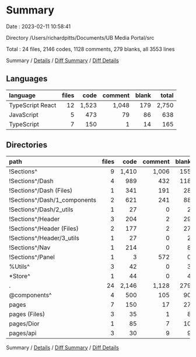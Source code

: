 # Summary

Date : 2023-02-11 10:58:41

Directory /Users/richardpitts/Documents/UB Media Portal/src

Total : 24 files,  2146 codes, 1128 comments, 279 blanks, all 3553 lines

Summary / [Details](details.md) / [Diff Summary](diff.md) / [Diff Details](diff-details.md)

## Languages
| language | files | code | comment | blank | total |
| :--- | ---: | ---: | ---: | ---: | ---: |
| TypeScript React | 12 | 1,523 | 1,048 | 179 | 2,750 |
| JavaScript | 5 | 473 | 79 | 86 | 638 |
| TypeScript | 7 | 150 | 1 | 14 | 165 |

## Directories
| path | files | code | comment | blank | total |
| :--- | ---: | ---: | ---: | ---: | ---: |
| !Sections^ | 9 | 1,410 | 1,006 | 155 | 2,571 |
| !Sections^/Dash | 4 | 989 | 432 | 118 | 1,539 |
| !Sections^/Dash (Files) | 1 | 341 | 191 | 28 | 560 |
| !Sections^/Dash/1_components | 2 | 621 | 241 | 88 | 950 |
| !Sections^/Dash/2_utils | 1 | 27 | 0 | 2 | 29 |
| !Sections^/Header | 3 | 204 | 2 | 29 | 235 |
| !Sections^/Header (Files) | 2 | 177 | 2 | 27 | 206 |
| !Sections^/Header/3_utils | 1 | 27 | 0 | 2 | 29 |
| !Sections^/Nav | 1 | 214 | 0 | 8 | 222 |
| !Sections^/Panel | 1 | 3 | 572 | 0 | 575 |
| %Utils^ | 3 | 42 | 0 | 3 | 45 |
| *Store^ | 1 | 44 | 0 | 4 | 48 |
| . | 24 | 2,146 | 1,128 | 279 | 3,553 |
| @components^ | 4 | 500 | 105 | 90 | 695 |
| pages | 7 | 150 | 17 | 27 | 194 |
| pages (Files) | 3 | 35 | 1 | 8 | 44 |
| pages/Dior | 1 | 85 | 7 | 10 | 102 |
| pages/api | 3 | 30 | 9 | 9 | 48 |

Summary / [Details](details.md) / [Diff Summary](diff.md) / [Diff Details](diff-details.md)